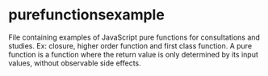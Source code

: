 # purefunctionsexample
File containing examples of JavaScript pure functions for consultations and studies. Ex: closure, higher order function and first class function.
A pure function is a function where the return value is only determined by its input values, without observable side effects. 
